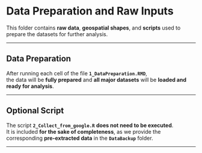 # Data Preparation and Raw Inputs

This folder contains **raw data**, **geospatial shapes**, and **scripts** used to prepare the datasets for further analysis.

---

## Data Preparation

After running each cell of the file **`1_DataPreparation.RMD`**,  
the data will be **fully prepared** and **all major datasets** will be **loaded and ready for analysis**.

---

## Optional Script

The script **`2_Collect_from_google.R`** **does not need to be executed**.  
It is included **for the sake of completeness**, as we provide the corresponding **pre-extracted data** in the **`DataBackup`** folder.

---
